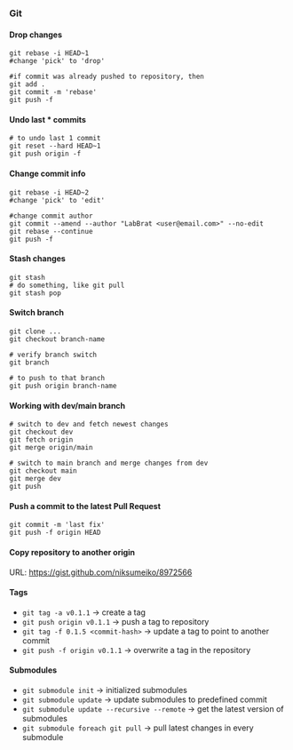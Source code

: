 ### Git

#### Drop changes
```
git rebase -i HEAD~1
#change 'pick' to 'drop'

#if commit was already pushed to repository, then
git add .
git commit -m 'rebase'
git push -f
```

#### Undo last * commits
```
# to undo last 1 commit
git reset --hard HEAD~1
git push origin -f
```

#### Change commit info
```
git rebase -i HEAD~2
#change 'pick' to 'edit'

#change commit author
git commit --amend --author "LabBrat <user@email.com>" --no-edit
git rebase --continue
git push -f
```

#### Stash changes
```
git stash
# do something, like git pull
git stash pop
```

#### Switch branch
```
git clone ...
git checkout branch-name

# verify branch switch
git branch 

# to push to that branch
git push origin branch-name
```

#### Working with dev/main branch
```
# switch to dev and fetch newest changes
git checkout dev
git fetch origin
git merge origin/main

# switch to main branch and merge changes from dev
git checkout main
git merge dev
git push
```

#### Push a commit to the latest Pull Request
```
git commit -m 'last fix'
git push -f origin HEAD
```

#### Copy repository to another origin
URL: https://gist.github.com/niksumeiko/8972566

#### Tags
* `git tag -a v0.1.1` -> create a tag
* `git push origin v0.1.1` -> push a tag to repository
* `git tag -f 0.1.5 <commit-hash>` -> update a tag to point to another commit
* `git push -f origin v0.1.1` -> overwrite a tag in the repository


#### Submodules
* `git submodule init` -> initialized submodules
* `git submodule update` -> update submodules to predefined commit
* `git submodule update --recursive --remote` -> get the latest version of submodules
* `git submodule foreach git pull` -> pull latest changes in every submodule
